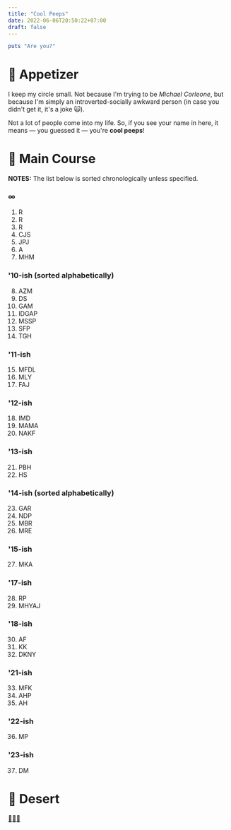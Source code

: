 ```yaml
---
title: "Cool Peeps"
date: 2022-06-06T20:50:22+07:00
draft: false
---
```


```ruby
puts "Are you?"
```

# 🥑 Appetizer

I keep my circle small. Not because I'm trying to be _Michael Corleone_, but because I'm simply an introverted-socially awkward person (in case you didn't get it, it's a joke 🙀).

Not a lot of people come into my life. So, if you see your name in here, it means — you guessed it — you're **cool peeps**!

# 🥩 Main Course

**NOTES:** The list below is sorted chronologically unless specified.

### ∞

1. R
2. R
3. R
4. CJS
5. JPJ
6. A
7. MHM

### '10-ish (sorted alphabetically)

8. AZM
9. DS
10. GAM
11. IDGAP
12. MSSP
13. SFP
14. TGH

### '11-ish

15. MFDL
16. MLY
17. FAJ

### '12-ish

18. IMD
19. MAMA
20. NAKF

### '13-ish

21. PBH
22. HS

### '14-ish (sorted alphabetically)

23. GAR
24. NDP
25. MBR
26. MRE

### '15-ish

27. MKA

### '17-ish

28. RP
29. MHYAJ

### '18-ish

30. AF
31. KK
32. DKNY

### '21-ish

33. MFK
34. AHP
35. AH

### '22-ish

36. MP

### '23-ish

37. DM

# 🍰 Desert

[🖖🖖🖖](https://pbs.twimg.com/media/Cq_Ddp_XEAAy0Gq.jpg)
